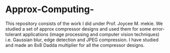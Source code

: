 # Approx-Computing-
This repository consists of the work I did under Prof. Joycee M. mekie. 
We studied a set of approx compressor designs and used them for some error-tolerant applications (image processing and computer vision techniques)
i.e. Gaussian blur, edge detection and JPEG compression.
I have studied and made an 8x8 Dadda multiplier for all the compressor designs.
